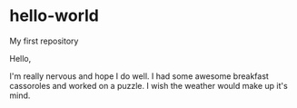 # hello-world
My first repository

Hello,

I'm really nervous and hope I do well.  I had some awesome breakfast cassoroles and worked on a puzzle.
I wish the weather would make up it's mind.
